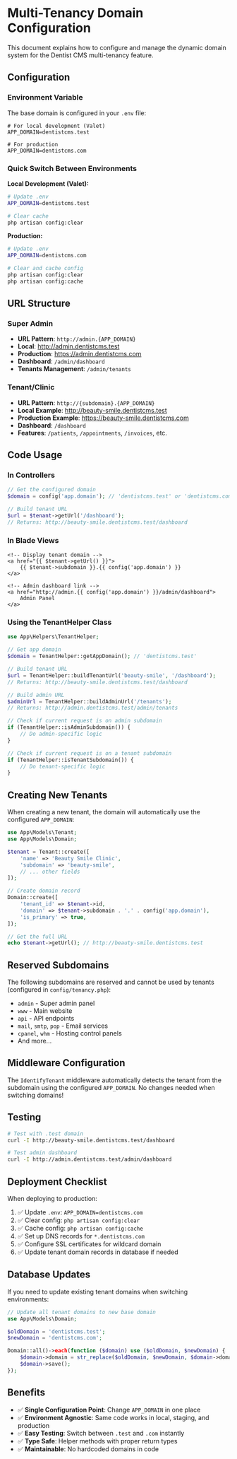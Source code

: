 # Multi-Tenancy Domain Configuration

This document explains how to configure and manage the dynamic domain system for the Dentist CMS multi-tenancy feature.

## Configuration

### Environment Variable

The base domain is configured in your `.env` file:

```env
# For local development (Valet)
APP_DOMAIN=dentistcms.test

# For production
APP_DOMAIN=dentistcms.com
```

### Quick Switch Between Environments

**Local Development (Valet):**
```bash
# Update .env
APP_DOMAIN=dentistcms.test

# Clear cache
php artisan config:clear
```

**Production:**
```bash
# Update .env
APP_DOMAIN=dentistcms.com

# Clear and cache config
php artisan config:clear
php artisan config:cache
```

## URL Structure

### Super Admin
- **URL Pattern**: `http://admin.{APP_DOMAIN}`
- **Local**: http://admin.dentistcms.test
- **Production**: https://admin.dentistcms.com
- **Dashboard**: `/admin/dashboard`
- **Tenants Management**: `/admin/tenants`

### Tenant/Clinic
- **URL Pattern**: `http://{subdomain}.{APP_DOMAIN}`
- **Local Example**: http://beauty-smile.dentistcms.test
- **Production Example**: https://beauty-smile.dentistcms.com
- **Dashboard**: `/dashboard`
- **Features**: `/patients`, `/appointments`, `/invoices`, etc.

## Code Usage

### In Controllers

```php
// Get the configured domain
$domain = config('app.domain'); // 'dentistcms.test' or 'dentistcms.com'

// Build tenant URL
$url = $tenant->getUrl('/dashboard');
// Returns: http://beauty-smile.dentistcms.test/dashboard
```

### In Blade Views

```blade
<!-- Display tenant domain -->
<a href="{{ $tenant->getUrl() }}">
    {{ $tenant->subdomain }}.{{ config('app.domain') }}
</a>

<!-- Admin dashboard link -->
<a href="http://admin.{{ config('app.domain') }}/admin/dashboard">
    Admin Panel
</a>
```

### Using the TenantHelper Class

```php
use App\Helpers\TenantHelper;

// Get app domain
$domain = TenantHelper::getAppDomain(); // 'dentistcms.test'

// Build tenant URL
$url = TenantHelper::buildTenantUrl('beauty-smile', '/dashboard');
// Returns: http://beauty-smile.dentistcms.test/dashboard

// Build admin URL
$adminUrl = TenantHelper::buildAdminUrl('/tenants');
// Returns: http://admin.dentistcms.test/admin/tenants

// Check if current request is on admin subdomain
if (TenantHelper::isAdminSubdomain()) {
    // Do admin-specific logic
}

// Check if current request is on a tenant subdomain
if (TenantHelper::isTenantSubdomain()) {
    // Do tenant-specific logic
}
```

## Creating New Tenants

When creating a new tenant, the domain will automatically use the configured `APP_DOMAIN`:

```php
use App\Models\Tenant;
use App\Models\Domain;

$tenant = Tenant::create([
    'name' => 'Beauty Smile Clinic',
    'subdomain' => 'beauty-smile',
    // ... other fields
]);

// Create domain record
Domain::create([
    'tenant_id' => $tenant->id,
    'domain' => $tenant->subdomain . '.' . config('app.domain'),
    'is_primary' => true,
]);

// Get the full URL
echo $tenant->getUrl(); // http://beauty-smile.dentistcms.test
```

## Reserved Subdomains

The following subdomains are reserved and cannot be used by tenants (configured in `config/tenancy.php`):

- `admin` - Super admin panel
- `www` - Main website
- `api` - API endpoints
- `mail`, `smtp`, `pop` - Email services
- `cpanel`, `whm` - Hosting control panels
- And more...

## Middleware Configuration

The `IdentifyTenant` middleware automatically detects the tenant from the subdomain using the configured `APP_DOMAIN`. No changes needed when switching domains!

## Testing

```bash
# Test with .test domain
curl -I http://beauty-smile.dentistcms.test/dashboard

# Test admin dashboard
curl -I http://admin.dentistcms.test/admin/dashboard
```

## Deployment Checklist

When deploying to production:

1. ✅ Update `.env`: `APP_DOMAIN=dentistcms.com`
2. ✅ Clear config: `php artisan config:clear`
3. ✅ Cache config: `php artisan config:cache`
4. ✅ Set up DNS records for `*.dentistcms.com`
5. ✅ Configure SSL certificates for wildcard domain
6. ✅ Update tenant domain records in database if needed

## Database Updates

If you need to update existing tenant domains when switching environments:

```php
// Update all tenant domains to new base domain
use App\Models\Domain;

$oldDomain = 'dentistcms.test';
$newDomain = 'dentistcms.com';

Domain::all()->each(function ($domain) use ($oldDomain, $newDomain) {
    $domain->domain = str_replace($oldDomain, $newDomain, $domain->domain);
    $domain->save();
});
```

## Benefits

- ✅ **Single Configuration Point**: Change `APP_DOMAIN` in one place
- ✅ **Environment Agnostic**: Same code works in local, staging, and production
- ✅ **Easy Testing**: Switch between `.test` and `.com` instantly
- ✅ **Type Safe**: Helper methods with proper return types
- ✅ **Maintainable**: No hardcoded domains in code
